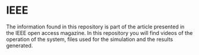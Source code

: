 # IEEE
The information found in this repository is part of the article presented in the IEEE open access magazine. In this repository you will find videos of the operation of the system, files used for the simulation and the results generated.
